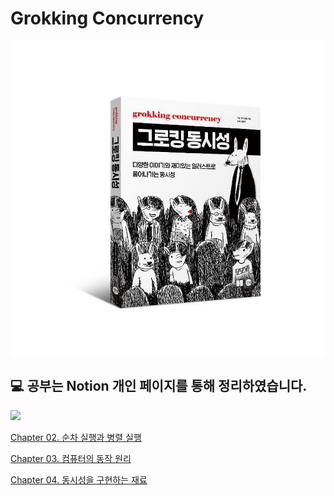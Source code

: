 # Grokking Concurrency

<div align="center">
<img src="./image.png">
</div>

## 💻 공부는 Notion 개인 페이지를 통해 정리하였습니다.

<a href="https://moondongmin.notion.site/grokking-concurrency-158357c44e5680438eddfb7a1474260b?pvs=4">
<img src="https://img.shields.io/badge/Notion-black?style=flat&logo=Notion&logoColor=white"
height="40px"/></a>
<br>

[Chapter 02. 순차 실행과 병렬 실행](https://moondongmin.notion.site/Chapter-02-158357c44e5680dcab25dca36a03b607?pvs=4)

[Chapter 03. 컴퓨터의 동작 원리](https://moondongmin.notion.site/Chapter-03-159357c44e568059bfa2f935a230f4c0?pvs=4)

[Chapter 04. 동시성을 구현하는 재료](https://moondongmin.notion.site/Chapter-04-15a357c44e568043909df1df1f90a0bc?pvs=4)